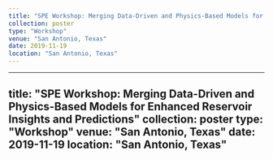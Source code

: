 ```yaml
---
title: "SPE Workshop: Merging Data-Driven and Physics-Based Models for Enhanced Reservoir Insights and Predictions"
collection: poster
type: "Workshop"
venue: "San Antonio, Texas"
date: 2019-11-19
location: "San Antonio, Texas"
---
```



---
title: "SPE Workshop: Merging Data-Driven and Physics-Based Models for Enhanced Reservoir Insights and Predictions"
collection: poster
type: "Workshop"
venue: "San Antonio, Texas"
date: 2019-11-19
location: "San Antonio, Texas"
---


